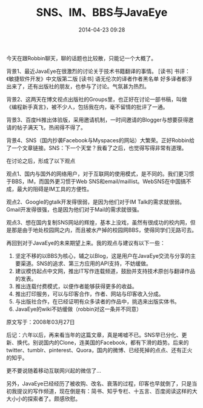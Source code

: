 ﻿---
layout: post
title:  "SNS、IM、BBS与JavaEye"
date:   2014-04-23 09:28
categories: Thinking IT
comments: true
---

今天在跟Robbin聊天，聊的话题也比较散，只能记一个大概了。

背景1、最近JavaEye在很激烈的讨论关于技术书籍翻译的事情。 
[读书] 书评：《敏捷软件开发》中文版第二版 
[读书] 语无伦次的译者作者黑名单 
好多译者都浮出来了，还有出版社的朋友，也参与了讨论。气氛甚为热烈。

背景2、这两天在博文视点出版社的Groups里，也正好在讨论一部书稿，叫做《编程新手真言》，被不少人，包括我在内，毫不留情的批评了一通。

背景3、百度Hi推出体验版，采用邀请机制，一时间邀请的Blogger与想要获得邀请的帖子满天飞，热闹得不得了。

背景4、SNS（国内抄袭Facebook与Myspaces的网站）大繁荣。正好Robbin给了一个文章链接。SNS：下一个天堂？我看了之后，也觉得写得非常有道理。

在讨论之后，形成了以下观点

观点1、国内与国外的网络用户，对于互联网的使用模式，是不同的。我们更习惯于BBS，IM，而国外更习惯于Web SNS和email/maillist。WebSNS在中国搞不成，最大的阻碍是IM工具的方便性。

观点2、Google的gtalk开发得很弱，是因为他们对于IM Talk的需求就很弱。Gmail开发得很强，也是因为他们对于Mail的需求就很强。

观点3、想在国内复制SNS网站的辉煌，基本上没戏，虽然有很成功的校内网，但是那是由于地处校园网之内，而且被水产掉的校园网BBS，使得同学们无路可去。

再回到对于JavaEye的未来期望上来。我的观点与建议有以下一些：

1. 坚定不移的以BBS为核心，辅之以Blog，这是用户在JavaEye交流与分享的主要渠道。SNS的追求、第三方应用的API支持，不妨缓做。
2. 建议模仿起点中文网，推出IT写作连载频道，鼓励并支持技术原创与翻译作品的发表。
3. 推出连载付费模式，以便作者能够获得更多的收益。
4. 推出打印服务，可以与印客合作，作者、网站与印客收入分成。
5. 与出版社合作，在已经证明有众多读者的作品中，挑选来出版实体书。
6. JavaEye的wiki不妨缓做（robbin对这一条并不同意）

原文写于：2008年03月27日

后记：六年以后，再来看当年的这篇文章，真是唏嘘不已。SNS早已分化、更新、换代。别说国内的Clone，连美国的Facebook，都有下滑的趋势。后来的twitter、tumblr、pinterest、Quora，国内的微博、已经死掉的点点、还有正火的知乎。

更不要说随着移动互联网兴起的微信了...

另外，JavaEye已经经历了被收购、改名、衰落的过程，印客也早就倒了，只是当初我提议的写作频道，现在倒是有：简书、知乎专栏、十五言、百度阅读这样的大大小小的探索者了。颇感欣慰。